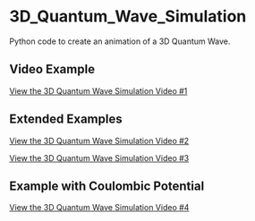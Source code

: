 # 3D_Quantum_Wave_Simulation
Python code to create an animation of a 3D Quantum Wave.

## Video Example
[View the 3D Quantum Wave Simulation Video #1](https://github.com/shabab-kabir/3D_Quantum_Wave_Simulation/assets/126777449/c20df4bc-b3f9-4fee-9b0c-b36fba2a06db)


## Extended Examples
[View the 3D Quantum Wave Simulation Video #2](https://github.com/shabab-kabir/3D_Quantum_Wave_Simulation/assets/126777449/48618df4-d508-452f-ba1e-203f424652ff)

[View the 3D Quantum Wave Simulation Video #3](https://github.com/shabab-kabir/3D_Quantum_Wave_Simulation/assets/126777449/30cbc1a7-6db2-4a3e-b391-48662c462ca8)

## Example with Coulombic Potential
[View the 3D Quantum Wave Simulation Video #4](https://github.com/shabab-kabir/3D_Quantum_Wave_Simulation/assets/126777449/9ea6aad0-853b-41af-995f-fbf7134f8bca)
